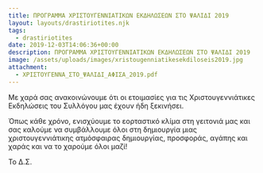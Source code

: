 ```yaml
---
title: ΠΡΟΓΡΑΜΜΑ ΧΡΙΣΤΟΥΓΕΝΝΙΑΤΙΚΩΝ ΕΚΔΗΛΩΣΕΩΝ ΣΤΟ ΨΑΛΙΔΙ 2019
layout: layouts/drastiriotites.njk
tags:
  - drastiriotites
date: 2019-12-03T14:06:36+00:00
description: ΠΡΟΓΡΑΜΜΑ ΧΡΙΣΤΟΥΓΕΝΝΙΑΤΙΚΩΝ ΕΚΔΗΛΩΣΕΩΝ ΣΤΟ ΨΑΛΙΔΙ 2019
image: /assets/uploads/images/xristougenniatikesekdiloseis2019.jpg
attachment:
  - ΧΡΙΣΤΟΥΓΕΝΝΑ_ΣΤΟ_ΨΑΛΙΔΙ_ΑΦΙΣΑ_2019.pdf
---
```


Με χαρά σας ανακοινώνουμε ότι οι ετοιμασίες για τις Χριστουγεννιάτικες Εκδηλώσεις του Συλλόγου μας έχουν ήδη ξεκινήσει.

Όπως κάθε χρόνο, ενισχύουμε το εορταστικό κλίμα στη γειτονιά μας και σας καλούμε να συμβάλλουμε όλοι στη δημιουργία μιας χριστουγεννιάτικης ατμόσφαιρας δημιουργίας, προσφοράς, αγάπης και χαράς και να το χαρούμε όλοι μαζί!

Το Δ.Σ.

<!-- excerpt -->
